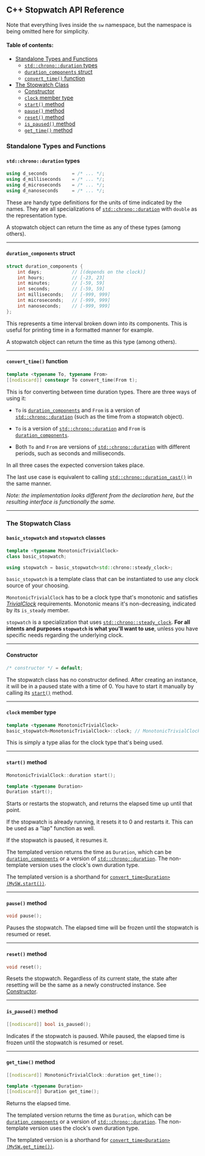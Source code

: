 ## C++ Stopwatch API Reference


Note that everything lives inside the `sw` namespace, but the namespace is being omitted here for simplicity.

#### Table of contents:
  * [Standalone Types and Functions](#standalone-types-and-functions)
    * [`std::chrono::duration` types](#stdchronoduration-types)
    * [`duration_components` struct](#duration_components-struct)
    * [`convert_time()` function](#convert_time-function)
  * [The Stopwatch Class](#the-stopwatch-class)
    * [Constructor](#constructor)
    * [`clock` member type](#clock-member-type)
    * [`start()` method](#start-method)
    * [`pause()` method](#pause-method)
    * [`reset()` method](#reset-method)
    * [`is_paused()` method](#is_paused-method)
    * [`get_time()` method](#get_time-method)


### Standalone Types and Functions

#### `std::chrono::duration` types
```cpp
using d_seconds         = /* ... */;
using d_milliseconds    = /* ... */;
using d_microseconds    = /* ... */;
using d_nanoseconds     = /* ... */;
```
These are handy type definitions for the units of time indicated by the names. They are all specializations of [`std::chrono::duration`](https://en.cppreference.com/w/cpp/chrono/duration) with `double` as the representation type.

A stopwatch object can return the time as any of these types (among others).
___

#### `duration_components` struct
```cpp
struct duration_components {
    int days;           // [(depends on the clock)]
    int hours;          // [-23, 23]
    int minutes;        // [-59, 59]
    int seconds;        // [-59, 59]
    int milliseconds;   // [-999, 999]
    int microseconds;   // [-999, 999]
    int nanoseconds;    // [-999, 999]
};
```
This represents a time interval broken down into its components. This is useful for printing time in a formatted manner for example.

A stopwatch object can return the time as this type (among others).
___

#### `convert_time()` function
```cpp
template <typename To, typename From>
[[nodiscard]] constexpr To convert_time(From t);
```
This is for converting between time duration types. There are three ways of using it:

 * `To` is [`duration_components`](#duration_components-struct) and `From` is a version of [`std::chrono::duration`](https://en.cppreference.com/w/cpp/chrono/duration) (such as the time from a stopwatch object).

 * `To` is a version of [`std::chrono::duration`](https://en.cppreference.com/w/cpp/chrono/duration) and `From` is [`duration_components`](#duration_components-struct).

 * Both `To` and `From` are versions of [`std::chrono::duration`](https://en.cppreference.com/w/cpp/chrono/duration) with different periods, such as seconds and milliseconds.

In all three cases the expected conversion takes place.

The last use case is equivalent to calling [`std::chrono::duration_cast()`](https://en.cppreference.com/w/cpp/chrono/duration/duration_cast) in the same manner.

*Note: the implementation looks different from the declaration here, but the resulting interface is functionally the same.*
___


### The Stopwatch Class

#### `basic_stopwatch` and `stopwatch` classes
```cpp
template <typename MonotonicTrivialClock>
class basic_stopwatch;

using stopwatch = basic_stopwatch<std::chrono::steady_clock>;
```
`basic_stopwatch` is a template class that can be instantiated to use any clock source of your choosing.

`MonotonicTrivialClock` has to be a clock type that's monotonic and satisfies [*TrivialClock*](https://en.cppreference.com/w/cpp/named_req/TrivialClock) requirements. Monotonic means it's non-decreasing, indicated by its `is_steady` member.

`stopwatch` is a specialization that uses [`std::chrono::steady_clock`](https://en.cppreference.com/w/cpp/chrono/steady_clock). **For all intents and purposes `stopwatch` is what you'll want to use**, unless you have specific needs regarding the underlying clock.
___

#### Constructor
```cpp
/* constructor */ = default;
```
The stopwatch class has no constructor defined. After creating an instance, it will be in a paused state with a time of 0. You have to start it manually by calling its [`start()`](#start-method) method.
___

#### `clock` member type
```cpp
template <typename MonotonicTrivialClock>
basic_stopwatch<MonotonicTrivialClock>::clock; // MonotonicTrivialClock
```
This is simply a type alias for the clock type that's being used.
___

#### `start()` method
```cpp
MonotonicTrivialClock::duration start();

template <typename Duration>
Duration start();
```
Starts or restarts the stopwatch, and returns the elapsed time up until that point.

If the stopwatch is already running, it resets it to 0 and restarts it. This can be used as a "lap" function as well.

If the stopwatch is paused, it resumes it.

The templated version returns the time as `Duration`, which can be [`duration_components`](#duration_components-struct) or a version of [`std::chrono::duration`](https://en.cppreference.com/w/cpp/chrono/duration). The non-template version uses the clock's own duration type.

The templated version is a shorthand for [`convert_time<Duration>(MySW.start())`](#convert_time-utility).
___

#### `pause()` method
```cpp
void pause();
```
Pauses the stopwatch. The elapsed time will be frozen until the stopwatch is resumed or reset.
___

#### `reset()` method
```cpp
void reset();
```
Resets the stopwatch. Regardless of its current state, the state after resetting will be the same as a newly constructed instance. See [Constructor](#constructor).
___

#### `is_paused()` method
```cpp
[[nodiscard]] bool is_paused();
```
Indicates if the stopwatch is paused. While paused, the elapsed time is frozen until the stopwatch is resumed or reset.
___

#### `get_time()` method
```cpp
[[nodiscard]] MonotonicTrivialClock::duration get_time();

template <typename Duration>
[[nodiscard]] Duration get_time();
```
Returns the elapsed time.

The templated version returns the time as `Duration`, which can be [`duration_components`](#duration_components-struct) or a version of [`std::chrono::duration`](https://en.cppreference.com/w/cpp/chrono/duration). The non-template version uses the clock's own duration type.

The templated version is a shorthand for [`convert_time<Duration>(MySW.get_time())`](#convert_time-utility).